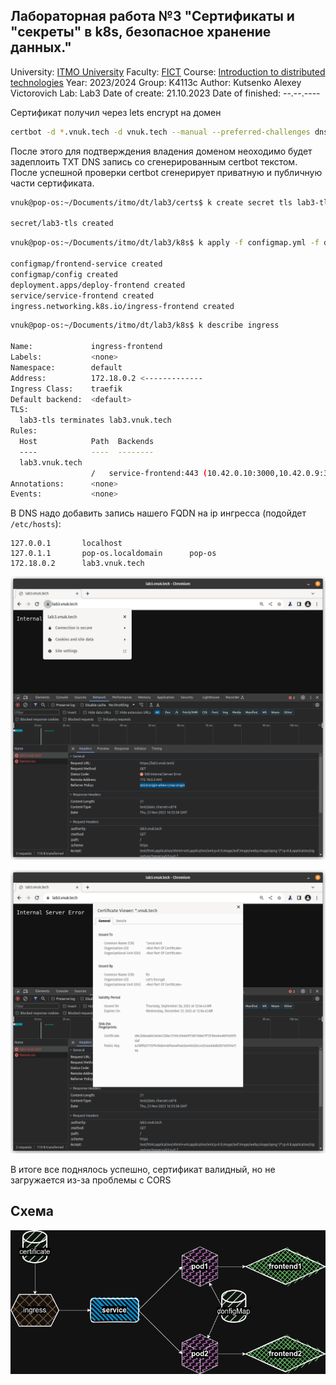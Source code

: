 ## Лабораторная работа №3 "Сертификаты и "секреты" в k8s, безопасное хранение данных."

University: [ITMO University](https://itmo.ru/ru/)
Faculty: [FICT](https://fict.itmo.ru)
Course: [Introduction to distributed technologies](https://github.com/itmo-ict-faculty/introduction-to-distributed-technologies)
Year: 2023/2024
Group: K4113c
Author: Kutsenko Alexey Victorovich
Lab: Lab3
Date of create: 21.10.2023
Date of finished: --.--.----

Сертификат получил через lets encrypt на домен

```bash
certbot -d *.vnuk.tech -d vnuk.tech --manual --preferred-challenges dns certonly
```

После этого для подтверждения владения доменом неоходимо будет задеплоить TXT DNS запись со сгенерированным certbot текстом.
После успешной проверки certbot сгенерирует приватную и публичную части сертификата.

```bash
vnuk@pop-os:~/Documents/itmo/dt/lab3/certs$ k create secret tls lab3-tls --key /home/vnuk/Documents/itmo/dt/lab3/certs/privkey.pem --cert /home/vnuk/Documents/itmo/dt/lab3/certs/fullchain.pem

secret/lab3-tls created
```

```bash
vnuk@pop-os:~/Documents/itmo/dt/lab3/k8s$ k apply -f configmap.yml -f deployment.yml -f service.yml -f ingress.yml

configmap/frontend-service created
configmap/config created
deployment.apps/deploy-frontend created
service/service-frontend created
ingress.networking.k8s.io/ingress-frontend created
```

```bash
vnuk@pop-os:~/Documents/itmo/dt/lab3/k8s$ k describe ingress

Name:             ingress-frontend
Labels:           <none>
Namespace:        default
Address:          172.18.0.2 <-------------
Ingress Class:    traefik
Default backend:  <default>
TLS:
  lab3-tls terminates lab3.vnuk.tech
Rules:
  Host            Path  Backends
  ----            ----  --------
  lab3.vnuk.tech
                  /   service-frontend:443 (10.42.0.10:3000,10.42.0.9:3000)
Annotations:      <none>
Events:           <none>
```

В DNS надо добавить запись нашего FQDN на ip ингресса (подойдет `/etc/hosts`):

```
127.0.0.1       localhost
127.0.1.1       pop-os.localdomain      pop-os
172.18.0.2      lab3.vnuk.tech
```

![cert](docs/cert.png)

![cert](docs/cert_desc.png)

В итоге все поднялось успешно, сертификат валидный, но не загружается из-за проблемы с CORS

## Схема

![schema](docs/lab3-sheme.png)
